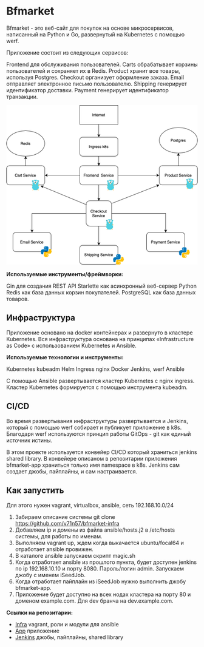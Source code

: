 # Bfmarket

Bfmarket - это веб-сайт для покупок на основе микросервисов, написанный на Python и Go, развернутый на Kubernetes с помощью werf. 

Приложение состоит из следующих сервисов:

Frontend для обслуживания пользователей.
Carts обрабатывает корзины пользователей и сохраняет их в Redis.
Product хранит все товары, используя Postgres.
Checkout организует оформление заказа.
Email отправляет электронное письмо пользователю.
Shipping генерирует идентификатор доставки.
Payment генерирует идентификатор транзакции.

![](/microsvc.png)

**Используемые инструменты/фреймворки:**

Gin для создания REST API
Starlette как асинхронный веб-сервер Python
Redis как база данных корзин покупателей.
PostgreSQL как база данных товаров.

## Инфраструктура

Приложение основано на docker контейнерах и развернуто в кластере Kubernetes. Вся инфраструктура основана на принципах «Infrastructure as Code» с использованием Kubernetes и Ansible.

**Используемые технологии и инструменты:**

Kubernetes
kubeadm
Helm
Ingress nginx
Docker
Jenkins, werf
Ansible

С помощью Ansible развертывается кластер Kubernetes с nginx ingress. Кластер Kubernetes формируется с помощью инструмента kubeadm.

## CI/CD

Во время развертывания инфраструктуры развертывается и Jenkins, который с помощью werf собирает и публикует приложение в k8s. Благодаря werf используются принцип работы GitOps - git как единый источник истины. 

В этом проекте используется конвейер CI/CD который храниться jenkins shared library. В конвейере описаном в репозитарии приложения bfmarket-app храниться только имя namespace в k8s. Jenkins сам создает джобы, пайплайны, и сам настраивается.

## Как запустить

Для этого нужен vagrant, virtualbox, ansible, сеть 192.168.10.0/24
1. Забираем описание системы
git clone https://github.com/v71n57/bfmarket-infra
2. Добавляем ip и домены из файла ansible/hosts.j2 в /etc/hosts системы, для работы по именам.
3. Выполняем vagrant up, ждем когда выкачается ubuntu/focal64 и отработает ansible провижен.
4. В каталоге ansible запускаем скрипт magic.sh
5. Когда отработает ansible из прошлого пункта, будет доступен jenkins по ip 192.168.10.10 и порту 8080. Пароль/логин admin. Запускаем джобу с именем iSeedJob.
6. Когда отработает пайплайн из iSeedJob нужно выполнить джобу bfmarket-app.
7. Приложение будет доступно на всех нодах кластера на порту 80 и доменом example.com. Для dev бранча на dev.example.com.

**Ссылки на репозитарии:**

- [Infra](https://github.com/v71n57/bfmarket-infra) vagrant, роли и модули для ansible
- [App](https://github.com/v71n57/bfmarket-app) приложение
- [Jenkins](https://github.com/v71n57/bfmarket-jenkins) джобы, пайплайны, shared library

 